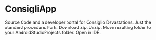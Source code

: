 # ConsigliApp
Source Code and a developer portal for Consiglio Devastations.
Just the standard procedure. Fork. Download zip. Unzip. Move resulting folder to your AndroidStudioProjects folder. Open in IDE.
